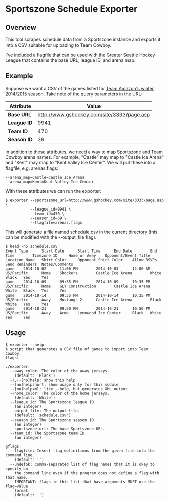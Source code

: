 # Sportszone Schedule Exporter

## Overview

This tool scrapes schedule data from a Sportszone instance and exports it into a CSV suitable for uploading to Team Cowboy.

I've included a flagfile that can be used with the Greater Seattle Hockey League that contains the base URL, league ID, and arena map.

## Example

Suppose we want a CSV of the games listed for [Team Amazon's winter 2014/2015 season](http://www.gshockey.com/site/3333/page.asp?Site=9941&page=Teams&LeagueID=9941&SeasonID=39&DivisionID=100&TeamID=470&Section=Schedule). Take note of the query parameters in the URL:

Attribute     | Value
--------------|------
**Base URL**  | http://www.gshockey.com/site/3333/page.asp
**League ID** | 9941
**Team ID**   | 470
**Season ID** | 39

In addition to these attributes, we need a way to map Sportszone and Team Cowboy arena names. For example, "Castle" may map to "Castle Ice Arena" and "Kent" may map to "Kent Valley Ice Center". We will put these into a flagfile, e.g. arenas.flags:

    --arena_map=Castle=Castle Ice Arena
    --arena_map=Kent=Kent Valley Ice Center

With these attributes we can run the exporter:

    $ exporter --sportszone_url=http://www.gshockey.com/site/3333/page.asp \
               --league_id=9941 \
               --team_id=470 \
               --season_id=39 \
               --flagfile=arenas.flags

This will generate a file named schedule.csv in the current directory (this can be modified with the --output_file flag).

    $ head -n5 schedule.csv
    Event Type      Start Date      Start Time      End Date        End Time        Timezone ID     Home or Away    Opponent/Event Title    Location Name   Shirt Color     Opponent Shirt Color    Allow RSVPs     Send Reminders  Notes/Comments
    game    2014-10-02      11:00 PM        2014-10-03      12:00 AM        US/Pacific      Home    Shockers        Castle Ice Arena        White   Black   Yes     Yes
    game    2014-10-09      09:35 PM        2014-10-09      10:35 PM        US/Pacific      Home    GLY Construction        Castle Ice Arena        White   Black   Yes     Yes
    game    2014-10-14      09:35 PM        2014-10-14      10:35 PM        US/Pacific      Away    Mustangs 2      Castle Ice Arena        Black   White   Yes     Yes
    game    2014-10-21      09:50 PM        2014-10-21      10:50 PM        US/Pacific      Away    Acme    Lynnwood Ice Center     Black   White   Yes     Yes

## Usage

    $ exporter --help 
    A script that generates a CSV file of games to import into Team Cowboy.
    flags:
    
    ./exporter:
      --away_color: The color of the away jerseys.
        (default: 'Black')
      -?,--[no]help: show this help
      --[no]helpshort: show usage only for this module
      --[no]helpxml: like --help, but generates XML output
      --home_color: The color of the home jerseys.
        (default: 'White')
      --league_id: The Sportszone league ID.
        (an integer)
      --output_file: The output file.
        (default: 'schedule.csv')
      --season_id: The Sportszone season ID.
        (an integer)
      --sportszone_url: The base Sportszone URL.
      --team_id: The Sportszone team ID.
        (an integer)
    
    gflags:
      --flagfile: Insert flag definitions from the given file into the command line.
        (default: '')
      --undefok: comma-separated list of flag names that it is okay to specify on
        the command line even if the program does not define a flag with that name.
        IMPORTANT: flags in this list that have arguments MUST use the --flag=value
        format.
        (default: '')
